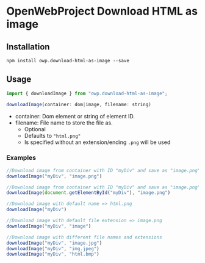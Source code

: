 # OpenWebProject Download HTML as image

## Installation
`npm install owp.download-html-as-image --save`

## Usage

```js
import { downloadImage } from "owp.download-html-as-image";

downloadImage(container: dom|image, filename: string)
```

* container: Dom element or string of element ID. 
* filename: File name to store the file as.
    - Optional
    - Defaults to `"html.png"`
    - Is specified without an extension/ending `.png` will be used

### Examples
```js
//Download image from container with ID "myDiv" and save as "image.png"
downloadImage("myDiv", "image.png")

//Download image from container with ID "myDiv" and save as "image.png"
downloadImage(document.getElementById("myDiv"), "image.png")

//Download image with default name => html.png
downloadImage("myDiv")

//Download image with default file extension => image.png
downloadImage("myDiv", "image")

//Download image with different file names and extensions
downloadImage("myDiv", "image.jpg")
downloadImage("myDiv", "img.jpeg")
downloadImage("myDiv", "html.bmp")
```
